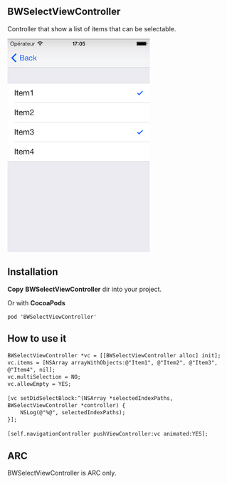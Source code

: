 ## BWSelectViewController

Controller that show a list of items that can be selectable.

![Screenshot](https://github.com/brunow/BWSelectViewController/raw/master/screenshot.png)

## Installation

**Copy** **BWSelectViewController** dir into your project.

Or with **CocoaPods**

	pod 'BWSelectViewController'

## How to use it

    BWSelectViewController *vc = [[BWSelectViewController alloc] init];
    vc.items = [NSArray arrayWithObjects:@"Item1", @"Item2", @"Item3", @"Item4", nil];
    vc.multiSelection = NO;
    vc.allowEmpty = YES;
    
    [vc setDidSelectBlock:^(NSArray *selectedIndexPaths, BWSelectViewController *controller) {
        NSLog(@"%@", selectedIndexPaths);
    }];
    
    [self.navigationController pushViewController:vc animated:YES];

## ARC

BWSelectViewController is ARC only.
